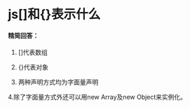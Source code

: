 # js[]和{}表示什么

#### 精简回答：

1. []代表数组

2. {}代表对象

3. 两种声明方式均为字面量声明

4.除了字面量方式外还可以用new Array及new Object来实例化。
